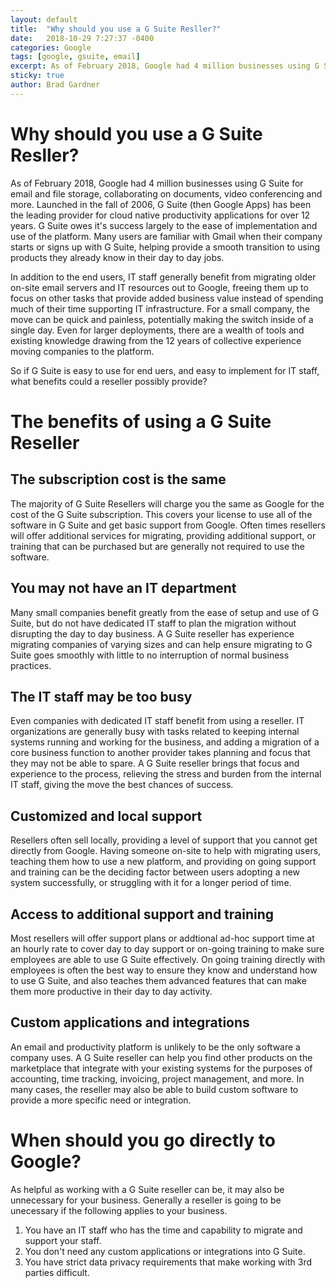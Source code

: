 ```yaml
---
layout: default
title:  "Why should you use a G Suite Resller?"
date:   2018-10-29 7:27:37 -0400
categories: Google
tags: [google, gsuite, email]
excerpt: As of February 2018, Google had 4 million businesses using G Suite for email and file storage, collaborating on documents, video conferencing and more. 
sticky: true
author: Brad Gardner
---
```





# Why should you use a G Suite Resller?

As of February 2018, Google had 4 million businesses using G Suite for email and file storage, collaborating on documents, video conferencing and more. Launched in the fall of 2006, G Suite (then Google Apps) has been the leading provider for cloud native productivity applications for over 12 years. G Suite owes it's success largely to the ease of implementation and use of the platform. Many users are familiar with Gmail when their company starts or signs up with G Suite, helping provide a smooth transition to using products they already know in their day to day jobs. 

In addition to the end users, IT staff generally benefit from migrating older on-site email servers and IT resources out to Google, freeing them up to focus on other tasks that provide added business value instead of spending much of their time supporting IT infrastructure. For a small company, the move can be quick and painless, potentially making the switch inside of a single day. Even for larger deployments, there are a wealth of tools and existing knowledge drawing from the 12 years of collective experience moving companies to the platform.

So if G Suite is easy to use for end uers, and easy to implement for IT staff, what benefits could a reseller possibly provide?

# The benefits of using a G Suite Reseller

## The subscription cost is the same

The majority of G Suite Resellers will charge you the same as Google for the cost of the G Suite subscription. This covers your license to use all of the software in G Suite and get basic support from Google. Often times resellers will offer additional services for migrating, providing additional support, or training that can be purchased but are generally not required to use the software.

## You may not have an IT department

Many small companies benefit greatly from the ease of setup and use of G Suite, but do not have dedicated IT staff to plan the migration without disrupting the day to day business. A G Suite reseller has experience migrating companies of varying sizes and can help ensure migrating to G Suite goes smoothly with little to no interruption of normal business practices.

## The IT staff may be too busy

Even companies with dedicated IT staff benefit from using a reseller. IT organizations are generally busy with tasks related to keeping internal systems running and working for the business, and adding a migration of a core business function to another provider takes planning and focus that they may not be able to spare. A G Suite reseller brings that focus and experience to the process, relieving the stress and burden from the internal IT staff, giving the move the best chances of success.

## Customized and local support

Resellers often sell locally, providing a level of support that you cannot get directly from Google. Having someone on-site to help with migrating users, teaching them how to use a new platform, and providing on going support and training can be the deciding factor between users adopting a new system successfully, or struggling with it for a longer period of time.

## Access to additional support and training

Most resellers will offer support plans or addtional ad-hoc support time at an hourly rate to cover day to day support or on-going training to make sure employees are able to use G Suite effectively. On going training directly with employees is often the best way to ensure they know and understand how to use G Suite, and also teaches them advanced features that can make them more productive in their day to day activity.

## Custom applications and integrations

An email and productivity platform is unlikely to be the only software a company uses. A G Suite reseller can help you find other products on the marketplace that integrate with your existing systems for the purposes of accounting, time tracking, invoicing, project management, and more. In many cases, the reseller may also be able to build custom software to provide a more specific need or integration.

# When should you go directly to Google?

As helpful as working with a G Suite reseller can be, it may also be unnecessary for your business. Generally a reseller is going to be unecessary if the following applies to your business.

1. You have an IT staff who has the time and capability to migrate and support your staff.
2. You don't need any custom applications or integrations into G Suite.
3. You have strict data privacy requirements that make working with 3rd parties difficult.